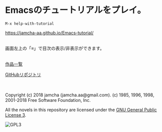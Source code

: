 

# Emacsのチュートリアルをプレイ。

`M-x help-with-tutorial`  

<https://jamcha-aa.github.io/Emacs-tutorial/>  

<br>  
画面左上の「≡」で目次の表示/非表示ができます。  

<br>  
<br>  

[作品一覧](https://jamcha-aa.github.io/About/)  

[GitHubリポジトリ](https://github.com/jamcha-aa/Emacs-tutorial)  

<br>  
<br>  
Copyright (c) 2018 jamcha (jamcha.aa@gmail.com). (c) 1985, 1996, 1998, 2001-2018 Free Software Foundation, Inc.  

All the novels in this repository are licensed under the [GNU General Public License 3](https://www.gnu.org/licenses/gpl.html).  

![GPL3](https://www.gnu.org/graphics/gplv3-88x31.png)  

